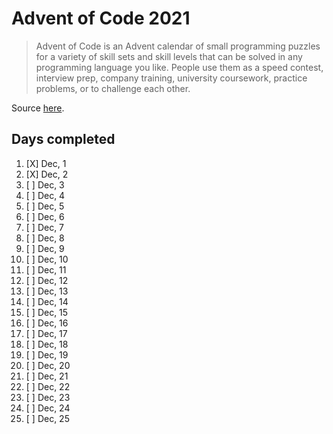 # Advent of Code 2021
> Advent of Code is an Advent calendar of small programming puzzles for a variety of skill sets and skill levels that can be solved in any programming language you like. People use them as a speed contest, interview prep, company training, university coursework, practice problems, or to challenge each other.

Source [here](https://adventofcode.com/).

## Days completed
1. [X] Dec, 1 
2. [X] Dec, 2
3. [ ] Dec, 3
4. [ ] Dec, 4
5. [ ] Dec, 5
6. [ ] Dec, 6
7. [ ] Dec, 7
8. [ ] Dec, 8
9. [ ] Dec, 9
10. [ ] Dec, 10
11. [ ] Dec, 11
12. [ ] Dec, 12
13. [ ] Dec, 13
14. [ ] Dec, 14
15. [ ] Dec, 15
16. [ ] Dec, 16
17. [ ] Dec, 17
18. [ ] Dec, 18
19. [ ] Dec, 19
20. [ ] Dec, 20
21. [ ] Dec, 21
22. [ ] Dec, 22
23. [ ] Dec, 23
24. [ ] Dec, 24
25. [ ] Dec, 25
